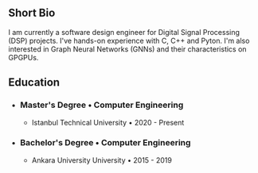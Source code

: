 ## Short Bio
I am currently a software design engineer for Digital Signal Processing (DSP) projects. I've hands-on experience with C, C++ and Pyton. I'm also interested in Graph Neural Networks (GNNs) and their characteristics on GPGPUs.

## Education
- ### Master's Degree • Computer Engineering
  - Istanbul Technical University • 2020 - Present

- ### Bachelor's Degree • Computer Engineering
  - Ankara University University • 2015 - 2019

